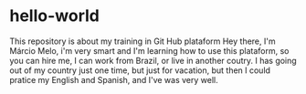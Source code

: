# hello-world
This repository is about my training in Git Hub plataform
Hey there, I'm Márcio Melo, i'm very smart and I'm learning how to use this plataform, so you can hire me, I can work from Brazil, or live in another coutry.
I has going out of my country just one time, but just for vacation, but then I could pratice my English and Spanish, and I've was very well. 
